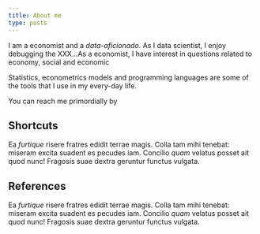 ```yaml
---
title: About me
type: posts
---
```


I am a economist and a _data-aficionado_. As I data scientist, I enjoy debugging the XXX...As a economist, I have interest in questions related to economy, social and economic 

Statistics, econometrics models and programming languages are some of the tools that I use in my every-day life.

You can reach me primordially by

## Shortcuts
Ea _furtique_ risere fratres edidit terrae magis. Colla tam mihi tenebat:
miseram excita suadent es pecudes iam. Concilio _quam_ velatus posset ait quod
nunc! Fragosis suae dextra geruntur functus vulgata.


## References
Ea _furtique_ risere fratres edidit terrae magis. Colla tam mihi tenebat:
miseram excita suadent es pecudes iam. Concilio _quam_ velatus posset ait quod
nunc! Fragosis suae dextra geruntur functus vulgata.

